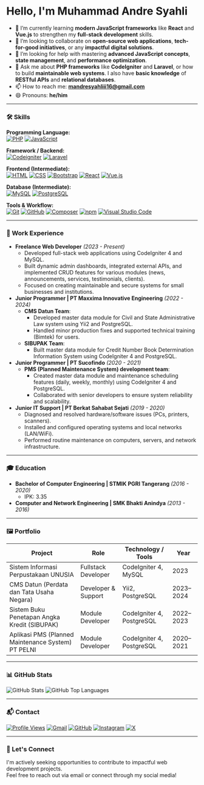 <!--
## Hi there 👋

**yaelahmas/yaelahmas** is a ✨ _special_ ✨ repository because its `README.md` (this file) appears on your GitHub profile.

Here are some ideas to get you started:

- 🔭 I’m currently working on ...
- 🌱 I’m currently learning ...
- 👯 I’m looking to collaborate on ...
- 🤔 I’m looking for help with ...
- 💬 Ask me about ...
- 📫 How to reach me: ...
- 😄 Pronouns: ...
- ⚡ Fun fact: ...
-->

# Hello, I'm Muhammad Andre Syahli

- 🌱 I’m currently learning **modern JavaScript frameworks** like **React** and **Vue.js** to strengthen my **full-stack development** skills.
- 👯 I’m looking to collaborate on **open-source web applications**, **tech-for-good initiatives**, or any **impactful digital solutions**.
- 🤔 I’m looking for help with mastering **advanced JavaScript concepts**, **state management**, and **performance optimization**.
- 💬 Ask me about **PHP frameworks** like **CodeIgniter** and **Laravel**, or how to build **maintainable web systems**. I also have **basic knowledge** of **RESTful APIs** and **relational databases**.
- 📫 How to reach me: [**mandresyahliii16@gmail.com**](mailto:mandresyahliii16@gmail.com)
- 😄 Pronouns: **he/him**

---

### 🛠️ Skills

**Programming Language:**  
[![PHP](https://img.shields.io/badge/php-%23777BB4.svg?&logo=php&logoColor=white)](https://php.net) [![JavaScript](https://img.shields.io/badge/JavaScript-F7DF1E?logo=javascript&logoColor=000)](https://developer.mozilla.org/en-US/docs/Web/JavaScript)

**Framework / Backend:**  
[![Codeigniter](https://img.shields.io/badge/Codeigniter-%23FF2D20.svg?logo=codeigniter&logoColor=white)](https://codeigniter.com/) [![Laravel](https://img.shields.io/badge/Laravel-%23FF2D20.svg?logo=laravel&logoColor=white)](https://laravel.com/)

**Frontend (Intermediate):**  
[![HTML](https://img.shields.io/badge/HTML-%23E34F26.svg?logo=html5&logoColor=white)](https://developer.mozilla.org/en-US/docs/Web/HTML) [![CSS](https://img.shields.io/badge/CSS-639?logo=css&logoColor=fff)](https://developer.mozilla.org/en-US/docs/Web/CSS) [![Bootstrap](https://img.shields.io/badge/Bootstrap-7952B3?logo=bootstrap&logoColor=fff)](https://getbootstrap.com/) [![React](https://img.shields.io/badge/React-%2320232a.svg?logo=react&logoColor=%2361DAFB)](https://react.dev/) [![Vue.js](https://img.shields.io/badge/Vue.js-4FC08D?logo=vuedotjs&logoColor=fff)](https://vuejs.org/)

**Database (Intermediate):**  
[![MySQL](https://img.shields.io/badge/MySQL-005C84?logo=mysql&logoColor=white)](https://www.mysql.com/) [![PostgreSQL](https://img.shields.io/badge/PostgreSQL-316192?logo=postgresql&logoColor=white)](https://www.postgresql.org/)

**Tools & Workflow:**  
[![Git](https://img.shields.io/badge/Git-F05032?logo=git&logoColor=fff)](https://git-scm.com/) [![GitHub](https://img.shields.io/badge/GitHub-%23121011.svg?logo=github&logoColor=white)](https://github.com/) [![Composer](https://img.shields.io/badge/Composer-885630?logo=composer&logoColor=fff)](https://getcomposer.org/) [![npm](https://img.shields.io/badge/npm-CB3837?logo=npm&logoColor=fff)](https://www.npmjs.com/) [![Visual Studio Code](https://custom-icon-badges.demolab.com/badge/Visual%20Studio%20Code-0078d7.svg?logo=vsc&logoColor=white)](https://code.visualstudio.com/)

---

### 💼 Work Experience

- **Freelance Web Developer** _(2023 - Present)_
  - Developed full-stack web applications using CodeIgniter 4 and MySQL.
  - Built dynamic admin dashboards, integrated external APIs, and implemented CRUD features for various modules (news, announcements, services, testimonials, clients).
  - Focused on creating maintainable and secure systems for small businesses and institutions.
- **Junior Programmer | PT Maxxima Innovative Engineering** _(2022 - 2024)_
  - **CMS Datun Team**:
    - Developed master data module for Civil and State Administrative Law system using Yii2 and PostgreSQL.
    - Handled minor production fixes and supported technical training (Bimtek) for users.
  - **SIBUPAK Team**:
    - Built master data module for Credit Number Book Determination Information System using CodeIgniter 4 and PostgreSQL.
- **Junior Programmer | PT Sucofindo** _(2020 - 2021)_
  - **PMS (Planned Maintenance System) development team**:
    - Created master data module and maintenance scheduling features (daily, weekly, monthly) using CodeIgniter 4 and PostgreSQL.
    - Collaborated with senior developers to ensure system reliability and scalability.
- **Junior IT Support | PT Berkat Sahabat Sejati** _(2019 - 2020)_
  - Diagnosed and resolved hardware/software issues (PCs, printers, scanners).
  - Installed and configured operating systems and local networks (LAN/WiFi).
  - Performed routine maintenance on computers, servers, and network infrastructure.

---

### 🎓 Education

- **Bachelor of Computer Engineering | STMIK PGRI Tangerang** _(2016 - 2020)_
  - IPK: 3.35
- **Computer and Network Engineering | SMK Bhakti Anindya** _(2013 - 2016)_

---

### 🖼️ Portfolio

| Project                                            | Role                | Technology / Tools        | Year      |
| -------------------------------------------------- | ------------------- | ------------------------- | --------- |
| Sistem Informasi Perpustakaan UNUSIA               | Fullstack Developer | CodeIgniter 4, MySQL      | 2023      |
| CMS Datun (Perdata dan Tata Usaha Negara)          | Developer & Support | Yii2, PostgreSQL          | 2023–2024 |
| Sistem Buku Penetapan Angka Kredit (SIBUPAK)       | Module Developer    | CodeIgniter 4, PostgreSQL | 2022–2023 |
| Aplikasi PMS (Planned Maintenance System) PT PELNI | Module Developer    | CodeIgniter 4, PostgreSQL | 2020–2021 |

---

### 📊 GitHub Stats

![GitHub Stats](https://github-readme-stats.vercel.app/api?username=yaelahmas&theme=onedark&show_icons=true&hide_border=false&count_private=false) ![GitHub Top Languages](https://github-readme-stats.vercel.app/api/top-langs/?username=yaelahmas&theme=onedark&show_icons=true&hide_border=false&layout=compact)

---

### 📬 Contact

[![Profile Views](https://komarev.com/ghpvc/?username=yaelahmas&color=blue&abbreviated=true)](#) [![Gmail](https://img.shields.io/badge/Gmail-D14836?logo=gmail&logoColor=white)](mailto:mandresyahliii16@gmail.com) [![GitHub](https://img.shields.io/badge/GitHub-%23121011.svg?logo=github&logoColor=white)](https://github.com/yaelahmas) [![Instagram](https://img.shields.io/badge/Instagram-%23E4405F.svg?logo=Instagram&logoColor=white)](https://instagram.com/yaelahmas_) [![X](https://img.shields.io/badge/X-%23000000.svg?logo=X&logoColor=white)](https://twitter.com/yaelahmas_)

---

### 🤝 Let's Connect

I'm actively seeking opportunities to contribute to impactful web development projects.  
Feel free to reach out via email or connect through my social media!
